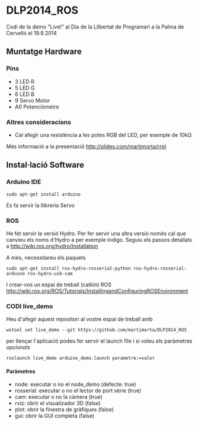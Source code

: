 DLP2014_ROS
===========
Codi de la demo "Live!" al Dia de la Llibertat de Programari a la Palma de Cervelló el 19.9.2014

Muntatge Hardware
-----------------

### Pins
- 3 LED R
- 5 LED G
- 6 LED B
- 9 Servo Motor
- A0 Potenciòmetre

### Altres consideracions
- Cal afegir una resistència a les potes RGB del LED, per exemple de 10kΩ

Més informació a la presentació http://slides.com/martimorta/rrpl

Instal·lació Software
---------------------

### Arduino IDE

`sudo apt-get install arduino`
 
Es fa servir la llibreria Servo

### ROS

He fet servir la versió Hydro. Per fer servir una altra versió només cal que canvieu els noms d'Hydro a per exemple Indigo.
Seguiu els passos detallats a http://wiki.ros.org/hydro/Installation

A més, necessitareu els paquets

`sudo apt-get install ros-hydro-rosserial-python ros-hydro-rosserial-arduino ros-hydro-usb-cam`

I crear-vos un espai de treball (catkin) ROS http://wiki.ros.org/ROS/Tutorials/InstallingandConfiguringROSEnvironment

### CODI live_demo

Heu d'afegir aquest repositori al vostre espai de treball amb

`wstool set live_demo --git https://github.com/martimorta/DLP2014_ROS`

per llençar l'aplicació podeu fer servir el launch file i si voleu els paràmetres _opcionals_

`roslaunch live_demo arduino_demo.launch parametre:=valor`

#### Paràmetres
- node: executar o no el node_demo (defecte: true)
- rosserial: executar o no el lector de port sèrie (true)
- cam: executar o no la càmera (true)
- rviz: obrir el visualizador 3D (false)
- plot: obrir la finestra de gràfiques (false)
- gui: obrir la GUI completa (false)


